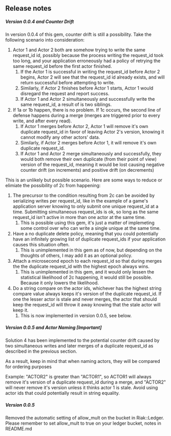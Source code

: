 ## Release notes

##### Version 0.0.4 and Counter Drift

In version 0.0.4 of this gem, counter drift is still a possibility. Take the following scenario into consideration:

1. Actor 1 and Actor 2 both are somehow trying to write the same request_id id, possibly because the process writing the request_id took too long, and your application erroneously had a policy of retrying the same request_id before the first actor finished.
    1. If the Actor 1 is successful in writing the request_id before Actor 2 begins, Actor 2 will see that the request_id id already exists, and will return successful before attempting to write.
    2. Similarly, if Actor 2 finishes before Actor 1 starts, Actor 1 would disregard the request and report success.
    3. If Actor 1 and Actor 2 simultaneously and successfully write the same request_id, a result of is two siblings.
2. If 1a or 1b happen, there is no problem. If 1c occurs, the second line of defense happens during a merge (merges are triggered prior to every write, and after every read).
    1. If Actor 1 merges before Actor 2, Actor 1 will remove it's own duplicate request_id in favor of leaving Actor 2's version, knowing it cannot modify any other actors' data.
    2. Similarly, if Actor 2 merges before Actor 1, it will remove it's own duplicate request_id.
    3. If Actor 1 and Actor 2 merge simultaneously and successfully, they would both remove their own duplicate (from their point of view) version of the request_id, meaning it would be lost causing negative counter drift (on increments) and positive drift (on decrements)

This is an unlikely but possible scenario. Here are some ways to reduce or elimiate the possibility of 2c from happening:

1. The precursor to the condition resulting from 2c can be avoided by serializing writes per request_id, like in the example of a game's application server knowing to only submit one unique request_id at a time. Submitting simultaneous request_ids is ok, so long as the same request_id isn't active in more than one actor at the same time.
    1. This is possible using this gem, it's just a matter of implemeting some control over who can write a single unique at the same time.
2. Have a no duplicate delete policy, meaning that you could potentially have an infinitely growing list of duplicate request_ids if your application causes this situation often.
    1. This is unimplemented in this gem as of now, but depending on the thoughts of others, I may add it as an optional policy.
3. Attach a microsecond epoch to each request_id so that during merges the the duplicate request_id with the highest epoch always wins.
    1. This is unimplemented in this gem, and it would only lessen the statistical likelihood of 2c happening, it would still be possible. Because it only lowers the likelihood.
4. Do a string compare on the actor ids, whichever has the highest string compare value always keeps it's version of the duplicate request_id. If one the lesser actor is stale and never merges, the actor that should keep the request_id will throw it away knowing that the stale actor will keep it.
    1. This is now implemented in version 0.0.5, see below.

##### Version 0.0.5 and Actor Naming [***Important***]

Solution 4 has been implemented to the potential counter drift caused by two simultaneous writes and later merges of a duplicate request_id as described in the previous section.

As a result, keep in mind that when naming actors, they will be compared for ordering purposes

Example: "ACTOR2" is greater than "ACTOR1", so ACTOR1 will always remove it's version of a duplicate request_id during a merge, and "ACTOR2" will never remove it's version unless it thinks actor 1 is stale. Avoid using actor ids that could potentially result in string equality.

##### Version 0.0.5

Removed the automatic setting of allow_mult on the bucket in Riak::Ledger. Please remember to set allow_mult to true on your ledger bucket, notes in README.md